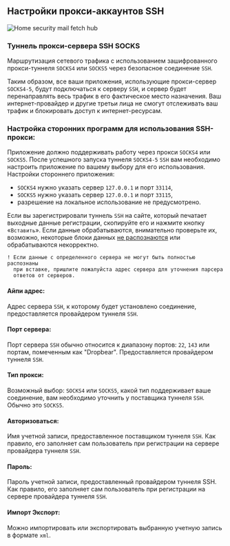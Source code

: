 ## Настройки прокси-аккаунтов SSH

![Home security mail fetch hub](https://claudiacoord.github.io/SecurityHomeMailHub/assets/images/hsmh9-Settings-SSH-proxy-accounts.png)

### Туннель прокси-сервера SSH SOCKS

Маршрутизация сетевого трафика с использованием зашифрованного прокси-туннеля `SOCKS4` или `SOCKS5` через безопасное соединение `SSH`.

Таким образом, все ваши приложения, использующие прокси-сервер `SOCKS4-5`, будут подключаться к серверу `SSH`, и сервер будет перенаправлять весь трафик в его фактическое место назначения. Ваш интернет-провайдер и другие третьи лица не смогут отслеживать ваш трафик и блокировать доступ к интернет-ресурсам.

### Настройка сторонних программ для использования SSH-прокси:

Приложение должно поддерживать работу через прокси `SOCKS4` или `SOCKS5`.
После успешного запуска туннеля `SOCKS4-5` `SSH` вам необходимо настроить приложение по вашему выбору для его использования.
Настройки стороннего приложения:

- `SOCKS4` нужно указать сервер `127.0.0.1` и порт `33114`,
- `SOCKS5` нужно указать сервер `127.0.0.1` и порт `33115`,
- разрешение на локальное использование не предусмотрено.

Если вы зарегистрировали туннель `SSH` на сайте, который печатает выходные данные регистрации, скопируйте его и нажмите кнопку «`Вставить`». Если данные обрабатываются, внимательно проверьте их, возможно, некоторые блоки данных [не распознаются](https://github.com/ClaudiaCoord/SecurityHomeMailHub/discussions/2) или обрабатываются некорректно.

```
! Если данные с определенного сервера не могут быть полностью распознаны
  при вставке, пришлите пожалуйста адрес сервера для уточнения парсера
  ответов от серверов.
```

#### Айпи адрес:

Адрес сервера `SSH`, к которому будет установлено соединение, предоставляется провайдером туннеля `SSH`.

#### Порт сервера:

Порт сервера `SSH` обычно относится к диапазону портов: `22`, `143` или портам, помеченным как "Dropbear". Предоставляется провайдером туннеля `SSH`.

#### Тип прокси:

Возможный выбор: `SOCKS4` или `SOCKS5`, какой тип поддерживает ваше соединение, вам необходимо уточнить у поставщика туннеля `SSH`.
Обычно это `SOCKS5`.

#### Авторизоваться:

Имя учетной записи, предоставленное поставщиком туннеля `SSH`. Как правило, его заполняет сам пользователь при регистрации на сервере провайдера туннеля `SSH`.

#### Пароль:

Пароль учетной записи, предоставленный провайдером туннеля SSH. Как правило, его заполняет сам пользователь при регистрации на сервере провайдера туннеля `SSH`.

#### Импорт Экспорт:

Можно импортировать или экспортировать выбранную учетную запись в формате `xml`.